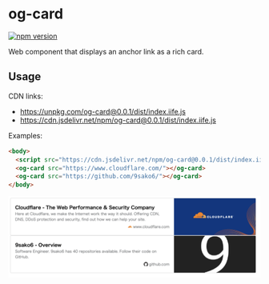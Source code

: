 # og-card

[![npm version](https://badge.fury.io/js/og-card.svg)](https://badge.fury.io/js/og-card)

Web component that displays an anchor link as a rich card.

## Usage

CDN links:

- https://unpkg.com/og-card@0.0.1/dist/index.iife.js
- https://cdn.jsdelivr.net/npm/og-card@0.0.1/dist/index.iife.js

Examples:

```html
<body>
  <script src="https://cdn.jsdelivr.net/npm/og-card@0.0.1/dist/index.iife.js"></script>
  <og-card src="https://www.cloudflare.com/"></og-card>
  <og-card src="https://github.com/9sako6/"></og-card>
</body>
```

![ogp card preview](./doc/demo.png)
